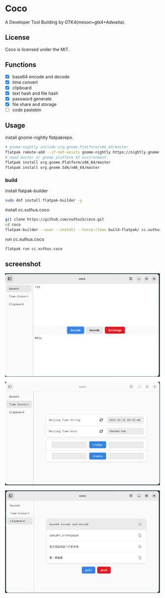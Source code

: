 # Coco

A Developer Tool Building by GTK4(meson+gtk4+Adwaita).

## License

Coco is licensed under the MIT.

## Functions

- [x] base64 encode and decode
- [x] time convert
- [x] clipboard
- [x] text hash and file hash
- [x] password generate
- [x] file share and storage
- [ ] code pastebin

## Usage

install gnome-nightly flatpakrepo.

```sh
# gnome-nightly include org.gnome.Platform/x86_64/master
flatpak remote-add --if-not-exists gnome-nightly https://nightly.gnome.org/gnome-nightly.flatpakrepo
# need master or gnome platform 42 environment.
flatpak install org.gnome.Platform/x86_64/master
flatpak install org.gnome.Sdk/x86_64/master
```

### build

install flatpak-builder

```sh
sudo dnf install flatpak-builder -y
```

install cc.xuthus.coco

```sh
git clone https://github.com/xuthus5/coco.git
cd coco
flatpak-builder --user --install --force-clean build-flatpak/ cc.xuthus.coco.json
```

run cc.xuthus.coco

```sh
flatpak run cc.xuthus.coco
```

## screenshot

![base64](screenshot/base64.png)

![time-convert](screenshot/time-convert.png)

![clipboard](screenshot/clipboard.png)
